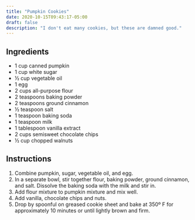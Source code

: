 ```yaml
---
title: "Pumpkin Cookies"
date: 2020-10-15T09:43:17-05:00
draft: false
description: "I don't eat many cookies, but these are damned good."
---
```


## Ingredients

-   1 cup canned pumpkin
-   1 cup white sugar
-   ½ cup vegetable oil
-   1 egg
-   2 cups all-purpose flour
-   2 teaspoons baking powder
-   2 teaspoons ground cinnamon
-   ½ teaspoon salt
-   1 teaspoon baking soda
-   1 teaspoon milk
-   1 tablespoon vanilla extract
-   2 cups semisweet chocolate chips
-   ½ cup chopped walnuts

## Instructions

1. Combine pumpkin, sugar, vegetable oil, and egg.
2. In a separate bowl, stir together flour, baking powder, ground cinnamon, and salt. Dissolve the baking soda with the milk and stir in.
3. Add flour mixture to pumpkin mixture and mix well.
4. Add vanilla, chocolate chips and nuts.
5. Drop by spoonful on greased cookie sheet and bake at 350º F for approximately 10 minutes or until lightly brown and firm.
